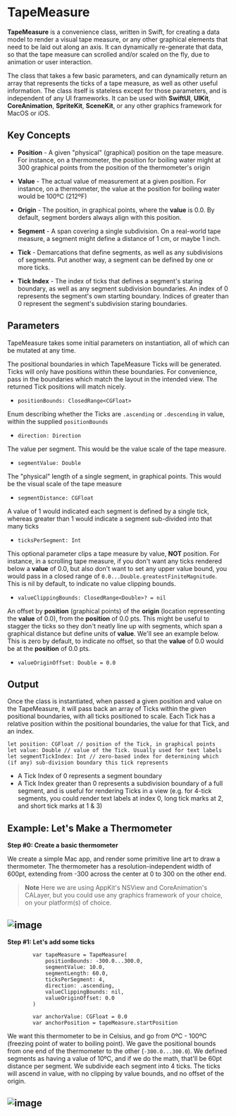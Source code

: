 # TapeMeasure

**TapeMeasure** is a convenience class, written in Swift, for creating a data model to render a visual tape measure, or any other graphical elements that need to be laid out along an axis. It can dynamically re-generate that data, so that the tape measure can scrolled and/or scaled on the fly, due to animation or user interaction. 

The class that takes a few basic parameters, and can dynamically return an array that represents the ticks of a tape measure, as well as other useful information. The class itself is stateless except for those parameters, and is independent of any UI frameworks. It can be used with **SwiftUI**, **UIKit**, **CoreAnimation**, **SpriteKit**, **SceneKit**, or any other graphics framework for MacOS or iOS.

## Key Concepts

* **Position** - A given "physical" (graphical) position on the tape measure. For instance, on a thermometer, the position for boiling water might at 300 graphical points from the position of the thermometer's origin

* **Value** - The actual value of measurement at a given position. For instance, on a thermometer, the value at the position for boiling water would be 100ºC (212ºF)

* **Origin** - The position, in graphical points, where the **value** is 0.0. By default, segment borders always align with this position.

* **Segment** - A span covering a single subdivision. On a real-world tape measure, a segment might define a distance of 1 cm, or maybe 1 inch.

* **Tick** - Demarcations that define segments, as well as any subdivisions of segments. Put another way, a segment can be defined by one or more ticks.

* **Tick Index** - The index of ticks that defines a segment's staring boundary, as well as any segment subdivision boundaries. An index of 0 represents the segment's own starting boundary. Indices of greater than 0 represent the segment's subdivision staring boundaries.

## Parameters

TapeMeasure takes some initial parameters on instantiation, all of which can be mutated at any time.

The positional boundaries in which TapeMeasure Ticks will be generated. Ticks will only have positions within these boundaries. For convenience, pass in the boundaries which match the layout in the intended view. The returned Tick positions will match nicely.
* `positionBounds: ClosedRange<CGFloat>`

Enum describing whether the Ticks are `.ascending` or `.descending` in value, within the supplied `positionBounds`
* `direction: Direction`

The value per segment. This would be the value scale of the tape measure.
* `segmentValue: Double`

The "physical" length of a single segment, in graphical points. This would be the visual scale of the tape measure
* `segmentDistance: CGFloat`

A value of 1 would indicated each segment is defined by a single tick, whereas greater than 1 would indicate a segment sub-divided into that many ticks
* `ticksPerSegment: Int`

This optional parameter clips a tape measure by value, **NOT** position. For instance, in a scrolling tape measure, if you don't want any ticks rendered below a **value** of 0.0, but also don't want to set any upper value bound, you would pass in a closed range of `0.0...Double.greatestFiniteMagnitude`. This is nil by default, to indicate no value clipping bounds.
* `valueClippingBounds: ClosedRange<Double>? = nil`

An offset by **position** (graphical points) of the **origin** (location representing the **value** of 0.0), from the **position** of 0.0 pts. This might be useful to stagger the ticks so they don't neatly line up with segments, which span a graphical distance but define units of **value**. We'll see an example below. This is zero by default, to indicate no offset, so that the **value** of 0.0 would be at the **position** of 0.0 pts.
* `valueOriginOffset: Double = 0.0`

## Output

Once the class is instantiated, when passed a given position and value on the TapeMeasure, it will pass back an array of Ticks within the given positional boundaries, with all ticks positioned to scale. Each Tick has a relative position within the positional boundaries, the value for that Tick, and an index.

```
let position: CGFloat // position of the Tick, in graphical points
let value: Double // value of the Tick. Usually used for text labels
let segmentTickIndex: Int // zero-based index for determining which (if any) sub-division boundary this tick represents
```

 - A Tick Index of 0 represents a segment boundary
 - A Tick Index greater than 0 represents a subdivision boundary of a full segment, and is useful for rendering Ticks in a view
      (e.g. for 4-tick segments, you could render text labels at index 0, long tick marks at 2, and short tick marks at 1 & 3)
      
## Example: Let's Make a Thermometer

**Step #0: Create a basic thermometer**

We create a simple Mac app, and render some primitive line art to draw a thermometer. The thermometer has a resolution-independent width of 600pt, extending from -300 across the center at 0 to 300 on the other end.

> **Note**
> Here we are using AppKit's NSView and CoreAnimation's CALayer, but you could use any graphics framework of your choice, on your platform(s) of choice.

![image](/images/tape_measure_0.png)
---
**Step #1: Let's add some ticks**

```
        var tapeMeasure = TapeMeasure(
            positionBounds: -300.0...300.0,
            segmentValue: 10.0,
            segmentLength: 60.0,
            ticksPerSegment: 4,
            direction: .ascending,
            valueClippingBounds: nil,
            valueOriginOffset: 0.0
        )

        var anchorValue: CGFloat = 0.0
        var anchorPosition = tapeMeasure.startPosition
```
We want this thermometer to be in Celsius, and go from 0ºC - 100ºC (freezing point of water to boiling point). We gave the positional bounds from one end of the thermometer to the other (`-300.0...300.0`). We defined segments as having a value of 10ºC, and if we do the math, that'll be 60pt distance per segment. We subdivide each segment into 4 ticks. The ticks will ascend in value, with no clipping by value bounds, and no offset of the origin.

![image](/images/tape_measure_1.png)
---
